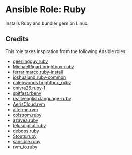# Ansible Role: Ruby

Installs Ruby and bundler gem on Linux.

## Credits

This role takes inspiration from the following Ansible roles:

- [geerlingguy.ruby](https://github.com/geerlingguy/ansible-role-ruby)
- [MichaelRigart.brightbox-ruby](https://github.com/michaelrigart/ansible-role-brightbox-ruby)
- [ferrarimarco.ruby-install](https://github.com/ferrarimarco/ansible-role-ruby-install)
- [joshualund.ruby-common](https://github.com/jlund/ansible-ruby-common)
- [calebwoods.brightbox_ruby](https://github.com/RoleModel/brightbox_ruby)
- [dnivra26.ruby-1](https://github.com/dnivra26/ansible-role-ruby-1)
- [spitfast.rbenv](https://github.com/spitfast/ansible-role-rbenv)
- [reallyenglish.language-ruby](https://github.com/reallyenglish/ansible-role-language-ruby)
- [AerisCloud.rvm](https://github.com/AerisCloud/ansible-rvm)
- [altermn.rvm](https://github.com/newmen/ansible-rvm)
- [colstrom.ruby](https://github.com/colstrom/ansible-ruby)
- [azavea.ruby](https://github.com/azavea/ansible-ruby)
- [telusdigital.ruby](https://github.com/telusdigital/ansible-ruby)
- [debops.ruby](https://github.com/debops/ansible-ruby)
- [Stouts.ruby](https://github.com/Stouts/Stouts.ruby)
- [sansible.ruby](https://github.com/sansible/ruby)
- [rvm_io.ruby](https://github.com/rvm/rvm1-ansible)
